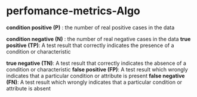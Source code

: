 # perfomance-metrics-Algo

**condition positive (P)** : the number of real positive cases in the data

**condition negative (N)** : the number of real negative cases in the data
**true positive (TP)**: A test result that correctly indicates the presence of a condition or characteristic

**true negative (TN)**: A test result that correctly indicates the absence of a condition or characteristic
**false positive (FP)**: A test result which wrongly indicates that a particular condition or attribute is present
**false negative (FN)**: A test result which wrongly indicates that a particular condition or attribute is absent

